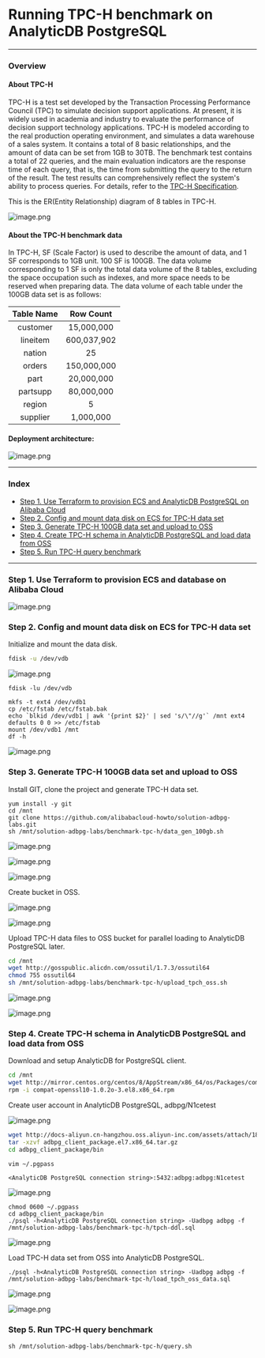 # Running TPC-H benchmark on AnalyticDB PostgreSQL

---
### Overview

#### About TPC-H

TPC-H is a test set developed by the Transaction Processing Performance Council (TPC) to simulate decision support applications. At present, it is widely used in academia and industry to evaluate the performance of decision support technology applications. TPC-H is modeled according to the real production operating environment, and simulates a data warehouse of a sales system. It contains a total of 8 basic relationships, and the amount of data can be set from 1GB to 30TB. The benchmark test contains a total of 22 queries, and the main evaluation indicators are the response time of each query, that is, the time from submitting the query to the return of the result. The test results can comprehensively reflect the system's ability to process queries. For details, refer to the [TPC-H Specification](http://www.tpc.org/tpch/).

This is the ER(Entity Relationship) diagram of 8 tables in TPC-H.

![image.png](https://github.com/alibabacloud-howto/solution-adbpg-labs/raw/main/benchmark-tpc-h/images/tpch-er.png)

#### About the TPC-H benchmark data

In TPC-H, SF (Scale Factor) is used to describe the amount of data, and 1 SF corresponds to 1GB unit. 100 SF is 100GB. The data volume corresponding to 1 SF is only the total data volume of the 8 tables, excluding the space occupation such as indexes, and more space needs to be reserved when preparing data. The data volume of each table under the 100GB data set is as follows:

| Table Name | Row Count |
| :--------: | :-------: |
| customer | 15,000,000 |
| lineitem | 600,037,902 |
| nation | 25 |
| orders | 150,000,000 |
| part | 20,000,000 |
| partsupp | 80,000,000 |
| region | 5 |
| supplier | 1,000,000 |

#### Deployment architecture:

![image.png](https://github.com/alibabacloud-howto/solution-adbpg-labs/raw/main/benchmark-tpc-h/images/archi.png)

---
### Index

- [Step 1. Use Terraform to provision ECS and AnalyticDB PostgreSQL on Alibaba Cloud](https://github.com/alibabacloud-howto/solution-adbpg-labs/tree/main/benchmark-tpc-h#step-1-use-terraform-to-provision-ecs-and-database-on-alibaba-cloud)
- [Step 2. Config and mount data disk on ECS for TPC-H data set](https://github.com/alibabacloud-howto/solution-adbpg-labs/tree/main/benchmark-tpc-h#step-2-config-and-mount-data-disk-on-ecs-for-tpc-h-data-set)
- [Step 3. Generate TPC-H 100GB data set and upload to OSS](https://github.com/alibabacloud-howto/solution-adbpg-labs/tree/main/benchmark-tpc-h#step-3-generate-tpc-h-100gb-data-set-and-upload-to-oss)
- [Step 4. Create TPC-H schema in AnalyticDB PostgreSQL and load data from OSS](https://github.com/alibabacloud-howto/solution-adbpg-labs/tree/main/benchmark-tpc-h#step-4-create-tpc-h-schema-in-analyticdb-postgresql-and-load-data-from-oss)
- [Step 5. Run TPC-H query benchmark](https://github.com/alibabacloud-howto/solution-adbpg-labs/tree/main/benchmark-tpc-h#step-5-run-tpc-h-query-benchmark)

---
### Step 1. Use Terraform to provision ECS and database on Alibaba Cloud

![image.png](https://github.com/alibabacloud-howto/solution-adbpg-labs/raw/main/benchmark-tpc-h/images/tf-done.png)

### Step 2. Config and mount data disk on ECS for TPC-H data set

Initialize and mount the data disk.

```bash
fdisk -u /dev/vdb
```

![image.png](https://github.com/alibabacloud-howto/solution-adbpg-labs/raw/main/benchmark-tpc-h/images/fdisk.png)

```
fdisk -lu /dev/vdb

mkfs -t ext4 /dev/vdb1
cp /etc/fstab /etc/fstab.bak
echo `blkid /dev/vdb1 | awk '{print $2}' | sed 's/\"//g'` /mnt ext4 defaults 0 0 >> /etc/fstab
mount /dev/vdb1 /mnt
df -h
```

![image.png](https://github.com/alibabacloud-howto/solution-adbpg-labs/raw/main/benchmark-tpc-h/images/data-disk-mount-done.png)

### Step 3. Generate TPC-H 100GB data set and upload to OSS

Install GIT, clone the project and generate TPC-H data set.

```
yum install -y git
cd /mnt
git clone https://github.com/alibabacloud-howto/solution-adbpg-labs.git
sh /mnt/solution-adbpg-labs/benchmark-tpc-h/data_gen_100gb.sh
```

![image.png](https://github.com/alibabacloud-howto/solution-adbpg-labs/raw/main/benchmark-tpc-h/images/dbgen-top.png)

![image.png](https://github.com/alibabacloud-howto/solution-adbpg-labs/raw/main/benchmark-tpc-h/images/dbgen-top-done.png)

![image.png](https://github.com/alibabacloud-howto/solution-adbpg-labs/raw/main/benchmark-tpc-h/images/dbgen-done.png)

Create bucket in OSS.

![image.png](https://github.com/alibabacloud-howto/solution-adbpg-labs/raw/main/benchmark-tpc-h/images/oss-1.png)

![image.png](https://github.com/alibabacloud-howto/solution-adbpg-labs/raw/main/benchmark-tpc-h/images/oss-2.png)

Upload TPC-H data files to OSS bucket for parallel loading to AnalyticDB PostgreSQL later.

```bash
cd /mnt
wget http://gosspublic.alicdn.com/ossutil/1.7.3/ossutil64
chmod 755 ossutil64
sh /mnt/solution-adbpg-labs/benchmark-tpc-h/upload_tpch_oss.sh
```

![image.png](https://github.com/alibabacloud-howto/solution-adbpg-labs/raw/main/benchmark-tpc-h/images/tpchdata2oss-done-1.png)

![image.png](https://github.com/alibabacloud-howto/solution-adbpg-labs/raw/main/benchmark-tpc-h/images/tpchdata2oss-done-2.png)

### Step 4. Create TPC-H schema in AnalyticDB PostgreSQL and load data from OSS

Download and setup AnalyticDB for PostgreSQL client.

```bash
cd /mnt
wget http://mirror.centos.org/centos/8/AppStream/x86_64/os/Packages/compat-openssl10-1.0.2o-3.el8.x86_64.rpm
rpm -i compat-openssl10-1.0.2o-3.el8.x86_64.rpm
```

Create user account in AnalyticDB PostgreSQL, adbpg/N1cetest

![image.png](https://github.com/alibabacloud-howto/solution-adbpg-labs/raw/main/benchmark-tpc-h/images/adbpg-account.png)

```bash
wget http://docs-aliyun.cn-hangzhou.oss.aliyun-inc.com/assets/attach/181125/cn_zh/1598426198114/adbpg_client_package.el7.x86_64.tar.gz
tar -xzvf adbpg_client_package.el7.x86_64.tar.gz
cd adbpg_client_package/bin

vim ~/.pgpass
```

``<AnalyticDB PostgreSQL connection string>:5432:adbpg:adbpg:N1cetest``

![image.png](https://github.com/alibabacloud-howto/solution-adbpg-labs/raw/main/benchmark-tpc-h/images/pgpass.png)

```
chmod 0600 ~/.pgpass
cd adbpg_client_package/bin
./psql -h<AnalyticDB PostgreSQL connection string> -Uadbpg adbpg -f /mnt/solution-adbpg-labs/benchmark-tpc-h/tpch-ddl.sql
```

![image.png](https://github.com/alibabacloud-howto/solution-adbpg-labs/raw/main/benchmark-tpc-h/images/psql-ddl.png)

Load TPC-H data set from OSS into AnalyticDB PostgreSQL.

```
./psql -h<AnalyticDB PostgreSQL connection string> -Uadbpg adbpg -f /mnt/solution-adbpg-labs/benchmark-tpc-h/load_tpch_oss_data.sql
```

![image.png](https://github.com/alibabacloud-howto/solution-adbpg-labs/raw/main/benchmark-tpc-h/images/load-done.png)

![image.png](https://github.com/alibabacloud-howto/solution-adbpg-labs/raw/main/benchmark-tpc-h/images/load-done-verify.png)

### Step 5. Run TPC-H query benchmark

```
sh /mnt/solution-adbpg-labs/benchmark-tpc-h/query.sh
```